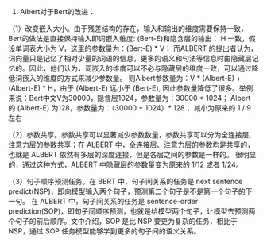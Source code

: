 1. Albert对于Bert的改进：

（1）改变嵌入大小。由于残差结构的存在，输入和输出的维度需要保持一致，Bert的做法是直接保持输入即词嵌入维度: (Bert-E)和隐含层的输出： H 一致，假设单词表大小为 V，这里的参数量为：(Bert-E) * V；
而ALBERT 的提出者认为，词向量只是记忆了相对少量的词语的信息，更多的语义和句法等信息时由隐藏层记忆的。因此，他们认为，词嵌入的维度可以不必与隐藏层的维度一致，可以通过降低词嵌入的维度的方式来减少参数量。
则Albert参数量为：V * (Albert-E) + (Albert-E) * H，由于 (Albert-E) 远小于 (Bert-E), 因此参数量降低了很多。举例来说：Bert中文V为30000，隐含层1024，参数量为：30000 * 1024；
Albert 的 (Albert-E) 为128，参数量为：（30000 + 1024）* 128； 减小为原来的 1 / 9 左右

（2）参数共享。参数共享可以显著减少参数数量，参数共享可以分为全连接层、注意力层的参数共享；在 ALBERT 中，全连接层、注意力层的参数均是共享的，也就是 ALBERT 依然有多层的深度连接，但是各层之间的参数是一样的。
很明显的，通过这种方式，ALBERT 中隐藏层的参数量变为原来的 1/12 或者 1/24。

（3）句子顺序预测任务。在 BERT 中，句子间关系的任务是 next sentence predict(NSP)，即向模型输入两个句子，预测第二个句子是不是第一个句子的下一句。
在 ALBERT 中，句子间关系的任务是 sentence-order prediction(SOP)，即句子间顺序预测，也就是给模型两个句子，让模型去预测两个句子的前后顺序。文中介绍，SOP 是比 NSP 要更为复杂的任务，相比于 NSP，通过 SOP 任务模型能够学到更多的句子间的语义关系。

